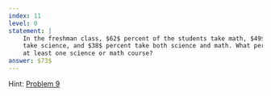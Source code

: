 ```yaml
---
index: 11
level: 0
statement: | 
    In the freshman class, $62$ percent of the students take math, $49$ percent
    take science, and $38$ percent take both science and math. What percentage takes
    at least one science or math course?
answer: $73$
---
```

Hint: [Problem 9](9.html)
